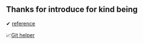 ## Thanks for introduce for kind being
✔ [reference](https://github.com/0xtopus/CS61B-repo/blob/master/README.md)

📈[Git helper](https://learngitbranching.js.org/?locale=zh_CN)
